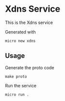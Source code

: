 # Xdns Service

This is the Xdns service

Generated with

```
micro new xdns
```

## Usage

Generate the proto code

```
make proto
```

Run the service

```
micro run .
```